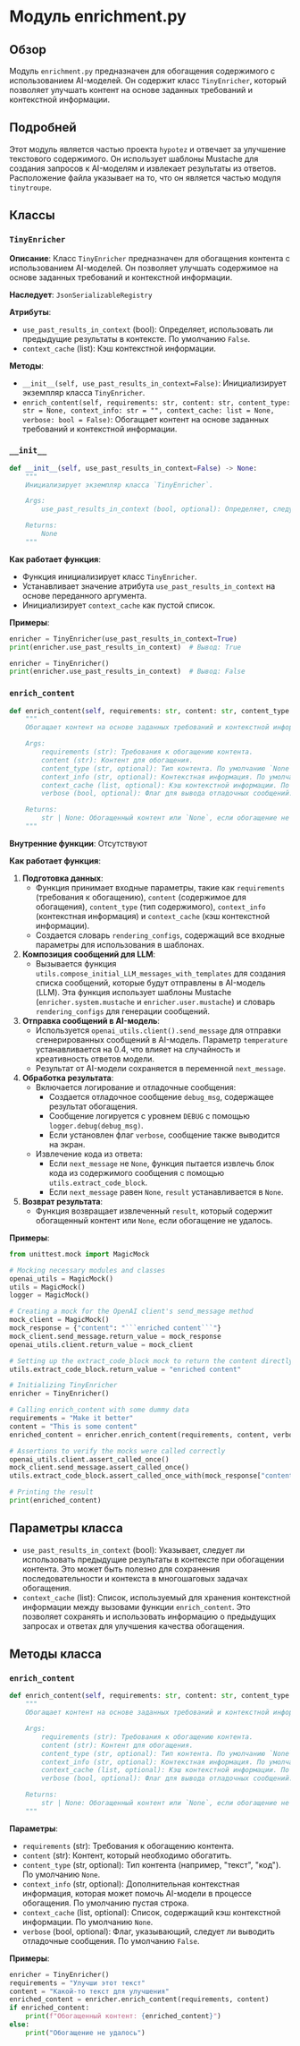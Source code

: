 # Модуль enrichment.py

## Обзор

Модуль `enrichment.py` предназначен для обогащения содержимого с использованием AI-моделей. Он содержит класс `TinyEnricher`, который позволяет улучшать контент на основе заданных требований и контекстной информации.

## Подробней

Этот модуль является частью проекта `hypotez` и отвечает за улучшение текстового содержимого. Он использует шаблоны Mustache для создания запросов к AI-моделям и извлекает результаты из ответов. Расположение файла указывает на то, что он является частью модуля `tinytroupe`.

## Классы

### `TinyEnricher`

**Описание**: Класс `TinyEnricher` предназначен для обогащения контента с использованием AI-моделей. Он позволяет улучшать содержимое на основе заданных требований и контекстной информации.

**Наследует**: `JsonSerializableRegistry`

**Атрибуты**:

- `use_past_results_in_context` (bool): Определяет, использовать ли предыдущие результаты в контексте. По умолчанию `False`.
- `context_cache` (list): Кэш контекстной информации.

**Методы**:

- `__init__(self, use_past_results_in_context=False)`: Инициализирует экземпляр класса `TinyEnricher`.
- `enrich_content(self, requirements: str, content: str, content_type: str = None, context_info: str = "", context_cache: list = None, verbose: bool = False)`: Обогащает контент на основе заданных требований и контекстной информации.

### `__init__`

```python
def __init__(self, use_past_results_in_context=False) -> None:
    """
    Инициализирует экземпляр класса `TinyEnricher`.

    Args:
        use_past_results_in_context (bool, optional): Определяет, следует ли использовать предыдущие результаты в контексте. По умолчанию `False`.

    Returns:
        None
    """
```

**Как работает функция**:
- Функция инициализирует класс `TinyEnricher`.
- Устанавливает значение атрибута `use_past_results_in_context` на основе переданного аргумента.
- Инициализирует `context_cache` как пустой список.

**Примеры**:

```python
enricher = TinyEnricher(use_past_results_in_context=True)
print(enricher.use_past_results_in_context)  # Вывод: True

enricher = TinyEnricher()
print(enricher.use_past_results_in_context)  # Вывод: False
```

### `enrich_content`

```python
def enrich_content(self, requirements: str, content: str, content_type: str = None, context_info: str = "", context_cache: list = None, verbose: bool = False) -> str | None:
    """
    Обогащает контент на основе заданных требований и контекстной информации.

    Args:
        requirements (str): Требования к обогащению контента.
        content (str): Контент для обогащения.
        content_type (str, optional): Тип контента. По умолчанию `None`.
        context_info (str, optional): Контекстная информация. По умолчанию пустая строка.
        context_cache (list, optional): Кэш контекстной информации. По умолчанию `None`.
        verbose (bool, optional): Флаг для вывода отладочных сообщений. По умолчанию `False`.

    Returns:
        str | None: Обогащенный контент или `None`, если обогащение не удалось.
    """
```

**Внутренние функции**:
Отсутствуют

**Как работает функция**:

1.  **Подготовка данных**:
    *   Функция принимает входные параметры, такие как `requirements` (требования к обогащению), `content` (содержимое для обогащения), `content_type` (тип содержимого), `context_info` (контекстная информация) и `context_cache` (кэш контекстной информации).
    *   Создается словарь `rendering_configs`, содержащий все входные параметры для использования в шаблонах.
2.  **Композиция сообщений для LLM**:
    *   Вызывается функция `utils.compose_initial_LLM_messages_with_templates` для создания списка сообщений, которые будут отправлены в AI-модель (LLM). Эта функция использует шаблоны Mustache (`enricher.system.mustache` и `enricher.user.mustache`) и словарь `rendering_configs` для генерации сообщений.
3.  **Отправка сообщений в AI-модель**:
    *   Используется `openai_utils.client().send_message` для отправки сгенерированных сообщений в AI-модель. Параметр `temperature` устанавливается на 0.4, что влияет на случайность и креативность ответов модели.
    *   Результат от AI-модели сохраняется в переменной `next_message`.
4.  **Обработка результата**:
    *   Включается логирование и отладочные сообщения:
        *   Создается отладочное сообщение `debug_msg`, содержащее результат обогащения.
        *   Сообщение логируется с уровнем `DEBUG` с помощью `logger.debug(debug_msg)`.
        *   Если установлен флаг `verbose`, сообщение также выводится на экран.
    *   Извлечение кода из ответа:
        *   Если `next_message` не `None`, функция пытается извлечь блок кода из содержимого сообщения с помощью `utils.extract_code_block`.
        *   Если `next_message` равен `None`, `result` устанавливается в `None`.
5.  **Возврат результата**:
    *   Функция возвращает извлеченный `result`, который содержит обогащенный контент или `None`, если обогащение не удалось.

**Примеры**:

```python
from unittest.mock import MagicMock

# Mocking necessary modules and classes
openai_utils = MagicMock()
utils = MagicMock()
logger = MagicMock()

# Creating a mock for the OpenAI client's send_message method
mock_client = MagicMock()
mock_response = {"content": "```enriched content```"}
mock_client.send_message.return_value = mock_response
openai_utils.client.return_value = mock_client

# Setting up the extract_code_block mock to return the content directly
utils.extract_code_block.return_value = "enriched content"

# Initializing TinyEnricher
enricher = TinyEnricher()

# Calling enrich_content with some dummy data
requirements = "Make it better"
content = "This is some content"
enriched_content = enricher.enrich_content(requirements, content, verbose=True)

# Assertions to verify the mocks were called correctly
openai_utils.client.assert_called_once()
mock_client.send_message.assert_called_once()
utils.extract_code_block.assert_called_once_with(mock_response["content"])

# Printing the result
print(enriched_content)
```

## Параметры класса

- `use_past_results_in_context` (bool): Указывает, следует ли использовать предыдущие результаты в контексте при обогащении контента. Это может быть полезно для сохранения последовательности и контекста в многошаговых задачах обогащения.
- `context_cache` (list): Список, используемый для хранения контекстной информации между вызовами функции `enrich_content`. Это позволяет сохранять и использовать информацию о предыдущих запросах и ответах для улучшения качества обогащения.

## Методы класса

### `enrich_content`

```python
def enrich_content(self, requirements: str, content: str, content_type: str = None, context_info: str = "", context_cache: list = None, verbose: bool = False) -> str | None:
    """
    Обогащает контент на основе заданных требований и контекстной информации.

    Args:
        requirements (str): Требования к обогащению контента.
        content (str): Контент для обогащения.
        content_type (str, optional): Тип контента. По умолчанию `None`.
        context_info (str, optional): Контекстная информация. По умолчанию пустая строка.
        context_cache (list, optional): Кэш контекстной информации. По умолчанию `None`.
        verbose (bool, optional): Флаг для вывода отладочных сообщений. По умолчанию `False`.

    Returns:
        str | None: Обогащенный контент или `None`, если обогащение не удалось.
    """
```

**Параметры**:

- `requirements` (str): Требования к обогащению контента.
- `content` (str): Контент, который необходимо обогатить.
- `content_type` (str, optional): Тип контента (например, "текст", "код"). По умолчанию `None`.
- `context_info` (str, optional): Дополнительная контекстная информация, которая может помочь AI-модели в процессе обогащения. По умолчанию пустая строка.
- `context_cache` (list, optional): Список, содержащий кэш контекстной информации. По умолчанию `None`.
- `verbose` (bool, optional): Флаг, указывающий, следует ли выводить отладочные сообщения. По умолчанию `False`.

**Примеры**:

```python
enricher = TinyEnricher()
requirements = "Улучши этот текст"
content = "Какой-то текст для улучшения"
enriched_content = enricher.enrich_content(requirements, content)
if enriched_content:
    print(f"Обогащенный контент: {enriched_content}")
else:
    print("Обогащение не удалось")
```
